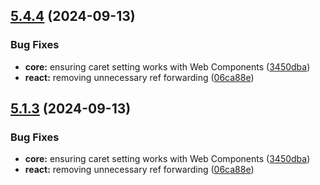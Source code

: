 ## [5.4.4](https://github.com/im-open/text-mask/compare/react-v5.4.3...react-v5.4.4) (2024-09-13)


### Bug Fixes

* **core:** ensuring caret setting works with Web Components ([3450dba](https://github.com/im-open/text-mask/commit/3450dba4f52bd5f227e996a43fd9450e0cd7791b))
* **react:** removing unnecessary ref forwarding ([06ca88e](https://github.com/im-open/text-mask/commit/06ca88effd8b3ba6393672767c5bc234614e334c))

## [5.1.3](https://github.com/im-open/text-mask/compare/core-v5.1.2...core-v5.1.3) (2024-09-13)


### Bug Fixes

* **core:** ensuring caret setting works with Web Components ([3450dba](https://github.com/im-open/text-mask/commit/3450dba4f52bd5f227e996a43fd9450e0cd7791b))
* **react:** removing unnecessary ref forwarding ([06ca88e](https://github.com/im-open/text-mask/commit/06ca88effd8b3ba6393672767c5bc234614e334c))
